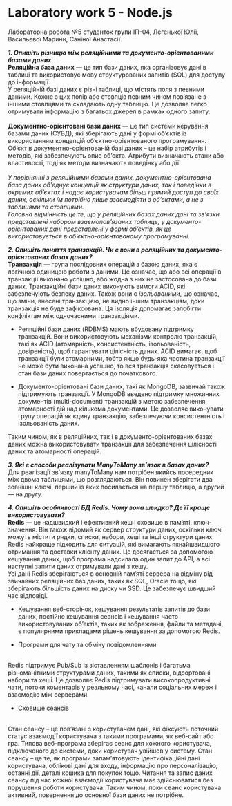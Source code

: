 # Laboratory work 5 - Node.js

Лабораторна робота №5 студенток групи ІП-04, Легенької Юлії, Васильєвої Марини, Саніної Анастасії.

**_1. Опишіть різницю між реляційними та документо-орієнтованими базами даних._**
<br/>
**Реляційна база даних** — це тип бази даних, яка організовує дані в таблиці та використовує мову структурованих запитів (SQL) для доступу до інформації.
<br/>
У реляційній базі даних є різні таблиці, що містять поля з певними даними. Кожне з цих полів або стовпців певним чином пов’язане з іншими стовпцями та складають одну таблицю. Це дозволяє легко отримувати інформацію з багатьох джерел в рамках одного запиту.
<br/>
<br/>
**Документно-орієнтовані бази даних** — це тип системи керування базами даних (СУБД), які зберігають дані у формі об’єктів із використанням концепцій об’єктно-орієнтованого програмування.
<br/>
Об’єкт в документно-орієнтованій базі даних – це набір атрибутів і методів, які забезпечують опис об’єкта. Атрибути визначають стани або властивості, тоді як методи визначають поведінку або дії.
<br/><br/>
*У порівнянні з реляційними базами даних, документно-орієнтована база даних об’єднує концепції як структури даних, так і поведінки в окремих об’єктах і надає користувачам більш прямий доступ до своїх даних, оскільки їм потрібно лише взаємодіяти з об’єктами, а не з таблицями та стовпцями.
<br/>
Головна відмінність це те, що у реляційних базах даних дані та зв’язки представлені набором взаємопов’язаних таблиць, у документо-орієнтованих дані представлені у формі об’єктів, як це використовується в об’єктно-орієнтованому програмуванні.*

**_2. Опишіть поняття транзакцій. Чи є вони в реляційних та документо-орієнтованих
базах даних?_**
<br/>
**Транзакція** — група послідовних операцій з базою даних, яка є логічною одиницею роботи з даними. Це означає, що або всі операції в транзакції виконано успішно, або жодна з них не застосована до бази даних. Транзакційні бази даних виконують вимоги ACID, які забезпечують безпеку даних. Також вони є *ізольованими*, що означає, що зміни, внесені транзакцією, не видно іншим транзакціям, доки транзакція не буде зафіксована. Ця ізоляція допомагає запобігти конфліктам між одночасними транзакціями.
<br/>
- Реляційні бази даних (RDBMS) мають вбудовану підтримку транзакцій. Вони використовують механізми контролю транзакцій, такі як ACID (атомарність, консистентність, ізольованість, довіреність), щоб гарантувати цілісність даних. ACID вимагає, щоб транзакції були атомарними, тобто якщо будь-яка частина транзакції не може бути виконана успішно, то вся транзакція скасовується і стан бази даних повертається до початкового.

- Документо-орієнтовані бази даних, такі як MongoDB, зазвичай також підтримують транзакції. У MongoDB введено підтримку множинних документів (multi-document) транзакцій з метою забезпечення атомарності дій над кількома документами. Це дозволяє виконувати групу операцій як єдину транзакцію, забезпечуючи консистентність і ізольованість даних.

Таким чином, як в реляційних, так і в документо-орієнтованих базах даних можна використовувати транзакції для забезпечення цілісності даних та атомарності операцій.

**_3. Які є способи реалізувати ManyToMany звʼязок в базах даних?_**
<br/>
Для реалізації зв'язку manyToMany нам потрібен якийсь посередник між двома таблицями, що розглядаються. Він повинен зберігати два зовнішні ключі, перший із яких посилається на першу таблицю, а другий — на другу.
<br/>

**_4. Опишіть особливості БД Redis. Чому вона швидка? Де її краще використовувати?_**
<br/>
**Redis** — це надшвидкий і ефективний кеш і сховище в пам’яті, ключ-значення. Він також відомий як сервер структури даних, оскільки ключі можуть містити рядки, списки, набори, хеші та інші структури даних.
<br/>
Redis найкраще підходить для ситуацій, які вимагають якнайшвидшого отримання та доставки клієнту даних. Це досягається за допомогою кешування даних, щоб програма надсилала один запит до API, а всі наступні запити даних отримували дані з кешу.
<br/>
Усі дані Redis зберігаються в основній пам’яті сервера на відміну від звичайних реляційних баз даних, таких як SQL, Oracle тощо, які зберігають більшість даних на диску чи SSD. Це забезпечує швидший час відповіді.
- Кешування веб-сторінок, кешування результатів запитів до бази даних, постійне кешування сеансів і кешування часто використовуваних об’єктів, таких як зображення, файли та метадані, є популярними прикладами рішень кешування за допомогою Redis.

- Програми для чату та обміну повідомленнями
<br/>
Redis підтримує Pub/Sub із зіставленням шаблонів і багатьма різноманітними структурами даних, такими як списки, відсортовані набори та хеші. Це дозволяє Redis підтримувати високопродуктивні чати, потоки коментарів у реальному часі, канали соціальних мереж і взаємодію між серверами.

- Сховище сеансів
<br/>
Стан сеансу – це пов’язані з користувачем дані, які фіксують поточний статус взаємодії користувача з такими програмами, як веб-сайт або гра. Типова веб-програма зберігає сеанс для кожного користувача, підключеного до системи, доки користувач увійшов у систему. Стан сеансу – це те, як програми запам’ятовують ідентифікаційні дані користувача, облікові дані для входу, інформацію про персоналізацію, останні дії, деталі кошика для покупок тощо.
Читання та запис даних сеансу під час кожної взаємодії користувача має здійснюватися без порушення роботи користувача. Таким чином, поки сеанс користувача активний, повернення до основної бази даних не потрібне.
<br/>
